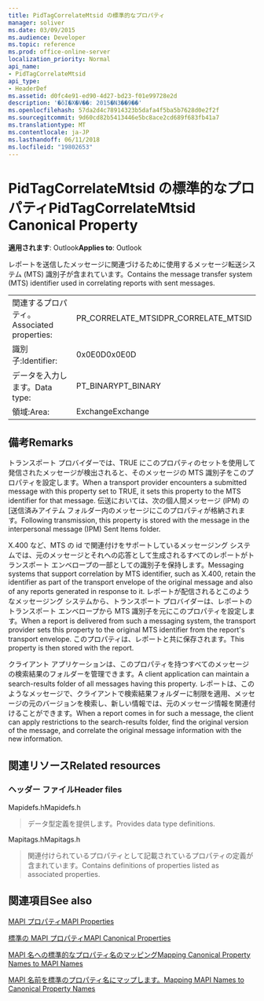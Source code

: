 ```yaml
---
title: PidTagCorrelateMtsid の標準的なプロパティ
manager: soliver
ms.date: 03/09/2015
ms.audience: Developer
ms.topic: reference
ms.prod: office-online-server
localization_priority: Normal
api_name:
- PidTagCorrelateMtsid
api_type:
- HeaderDef
ms.assetid: d0fc4e91-ed90-4d27-bd23-f01e99728e2d
description: '�ŏI�X�V��: 2015�N3��9��'
ms.openlocfilehash: 57da2d4c78914323b5dafa4f5ba5b7628d0e2f2f
ms.sourcegitcommit: 9d60cd82b5413446e5bc8ace2cd689f683fb41a7
ms.translationtype: MT
ms.contentlocale: ja-JP
ms.lasthandoff: 06/11/2018
ms.locfileid: "19802653"
---
```

# <a name="pidtagcorrelatemtsid-canonical-property"></a><span data-ttu-id="5e09c-103">PidTagCorrelateMtsid の標準的なプロパティ</span><span class="sxs-lookup"><span data-stu-id="5e09c-103">PidTagCorrelateMtsid Canonical Property</span></span>

  
  
<span data-ttu-id="5e09c-104">**適用されます**: Outlook</span><span class="sxs-lookup"><span data-stu-id="5e09c-104">**Applies to**: Outlook</span></span> 
  
<span data-ttu-id="5e09c-105">レポートを送信したメッセージに関連づけるために使用するメッセージ転送システム (MTS) 識別子が含まれています。</span><span class="sxs-lookup"><span data-stu-id="5e09c-105">Contains the message transfer system (MTS) identifier used in correlating reports with sent messages.</span></span>
  
|||
|:-----|:-----|
|<span data-ttu-id="5e09c-106">関連するプロパティ。</span><span class="sxs-lookup"><span data-stu-id="5e09c-106">Associated properties:</span></span>  <br/> |<span data-ttu-id="5e09c-107">PR_CORRELATE_MTSID</span><span class="sxs-lookup"><span data-stu-id="5e09c-107">PR_CORRELATE_MTSID</span></span>  <br/> |
|<span data-ttu-id="5e09c-108">識別子:</span><span class="sxs-lookup"><span data-stu-id="5e09c-108">Identifier:</span></span>  <br/> |<span data-ttu-id="5e09c-109">0x0E0D</span><span class="sxs-lookup"><span data-stu-id="5e09c-109">0x0E0D</span></span>  <br/> |
|<span data-ttu-id="5e09c-110">データを入力します。</span><span class="sxs-lookup"><span data-stu-id="5e09c-110">Data type:</span></span>  <br/> |<span data-ttu-id="5e09c-111">PT_BINARY</span><span class="sxs-lookup"><span data-stu-id="5e09c-111">PT_BINARY</span></span>  <br/> |
|<span data-ttu-id="5e09c-112">領域:</span><span class="sxs-lookup"><span data-stu-id="5e09c-112">Area:</span></span>  <br/> |<span data-ttu-id="5e09c-113">Exchange</span><span class="sxs-lookup"><span data-stu-id="5e09c-113">Exchange</span></span>  <br/> |
   
## <a name="remarks"></a><span data-ttu-id="5e09c-114">備考</span><span class="sxs-lookup"><span data-stu-id="5e09c-114">Remarks</span></span>

<span data-ttu-id="5e09c-115">トランスポート プロバイダーでは、TRUE にこのプロパティのセットを使用して発信されたメッセージが検出されると、そのメッセージの MTS 識別子をこのプロパティを設定します。</span><span class="sxs-lookup"><span data-stu-id="5e09c-115">When a transport provider encounters a submitted message with this property set to TRUE, it sets this property to the MTS identifier for that message.</span></span> <span data-ttu-id="5e09c-116">伝送においては、次の個人間メッセージ (IPM) の [送信済みアイテム フォルダー内のメッセージにこのプロパティが格納されます。</span><span class="sxs-lookup"><span data-stu-id="5e09c-116">Following transmission, this property is stored with the message in the interpersonal message (IPM) Sent Items folder.</span></span>
  
<span data-ttu-id="5e09c-117">X.400 など、MTS の id で関連付けをサポートしているメッセージング システムでは、元のメッセージとそれへの応答として生成されるすべてのレポートがトランスポート エンベロープの一部としての識別子を保持します。</span><span class="sxs-lookup"><span data-stu-id="5e09c-117">Messaging systems that support correlation by MTS identifier, such as X.400, retain the identifier as part of the transport envelope of the original message and also of any reports generated in response to it.</span></span> <span data-ttu-id="5e09c-118">レポートが配信されるとこのようなメッセージング システムから、トランスポート プロバイダーは、レポートのトランスポート エンベロープから MTS 識別子を元にこのプロパティを設定します。</span><span class="sxs-lookup"><span data-stu-id="5e09c-118">When a report is delivered from such a messaging system, the transport provider sets this property to the original MTS identifier from the report's transport envelope.</span></span> <span data-ttu-id="5e09c-119">このプロパティは、レポートと共に保存されます。</span><span class="sxs-lookup"><span data-stu-id="5e09c-119">This property is then stored with the report.</span></span>
  
<span data-ttu-id="5e09c-120">クライアント アプリケーションは、このプロパティを持つすべてのメッセージの検索結果のフォルダーを管理できます。</span><span class="sxs-lookup"><span data-stu-id="5e09c-120">A client application can maintain a search-results folder of all messages having this property.</span></span> <span data-ttu-id="5e09c-121">レポートは、このようなメッセージで、クライアントで検索結果フォルダーに制限を適用、メッセージの元のバージョンを検索し、新しい情報では、元のメッセージ情報を関連付けることができます。</span><span class="sxs-lookup"><span data-stu-id="5e09c-121">When a report comes in for such a message, the client can apply restrictions to the search-results folder, find the original version of the message, and correlate the original message information with the new information.</span></span>
  
## <a name="related-resources"></a><span data-ttu-id="5e09c-122">関連リソース</span><span class="sxs-lookup"><span data-stu-id="5e09c-122">Related resources</span></span>

### <a name="header-files"></a><span data-ttu-id="5e09c-123">ヘッダー ファイル</span><span class="sxs-lookup"><span data-stu-id="5e09c-123">Header files</span></span>

<span data-ttu-id="5e09c-124">Mapidefs.h</span><span class="sxs-lookup"><span data-stu-id="5e09c-124">Mapidefs.h</span></span>
  
> <span data-ttu-id="5e09c-125">データ型定義を提供します。</span><span class="sxs-lookup"><span data-stu-id="5e09c-125">Provides data type definitions.</span></span>
    
<span data-ttu-id="5e09c-126">Mapitags.h</span><span class="sxs-lookup"><span data-stu-id="5e09c-126">Mapitags.h</span></span>
  
> <span data-ttu-id="5e09c-127">関連付けられているプロパティとして記載されているプロパティの定義が含まれています。</span><span class="sxs-lookup"><span data-stu-id="5e09c-127">Contains definitions of properties listed as associated properties.</span></span>
    
## <a name="see-also"></a><span data-ttu-id="5e09c-128">関連項目</span><span class="sxs-lookup"><span data-stu-id="5e09c-128">See also</span></span>



[<span data-ttu-id="5e09c-129">MAPI プロパティ</span><span class="sxs-lookup"><span data-stu-id="5e09c-129">MAPI Properties</span></span>](mapi-properties.md)
  
[<span data-ttu-id="5e09c-130">標準の MAPI プロパティ</span><span class="sxs-lookup"><span data-stu-id="5e09c-130">MAPI Canonical Properties</span></span>](mapi-canonical-properties.md)
  
[<span data-ttu-id="5e09c-131">MAPI 名への標準的なプロパティ名のマッピング</span><span class="sxs-lookup"><span data-stu-id="5e09c-131">Mapping Canonical Property Names to MAPI Names</span></span>](mapping-canonical-property-names-to-mapi-names.md)
  
[<span data-ttu-id="5e09c-132">MAPI 名前を標準のプロパティ名にマップします。</span><span class="sxs-lookup"><span data-stu-id="5e09c-132">Mapping MAPI Names to Canonical Property Names</span></span>](mapping-mapi-names-to-canonical-property-names.md)

